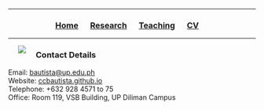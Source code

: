 <hr>
  <h3> 
      <p align="center"> 
          <a href="https://ccbautista.github.io/">Home</a> &emsp;
          <a href="https://ccbautista.github.io/research">Research</a> &emsp;
          <a href="https://ccbautista.github.io/teaching">Teaching</a> &emsp;
          <a href="https://drive.google.com/file/d/1Iopc_TrXDKz79ofbDGWxYiX8aaP9EgEH/view">CV</a> &emsp;
      </p>
  </h3>
<hr>

<!--- 
        Replace the link in the next line with https://ccbautista.github.io/ccbautista_pic.jpg (or wherever your picture is in your repository) to put your picture.
!--->
<img src="https://github.com/xmgbautista/ccbautista.github.io/blob/main/ccbautista_pic.jpg" align="left" hspace="20"/> 
<h3> 
    Contact Details
</h3>
<p>
    Email: <a href="mailto:bautista@up.edu.ph">bautista@up.edu.ph</a><br>
    Website: <a href="https://ccbautista.github.io/">ccbautista.github.io</a><br>
    Telephone: +632 928 4571 to 75<br>
    Office: Room 119, VSB Building, UP Diliman Campus
</p>

<!---
**This is a test**<br>
something new<br>
something different<br>
<br>
<table>				
<tbody>				
<tr>	<td>	q</td>	<td>	q</td></tr>
<tr>	<td>	w</td>	<td>	e</td></tr>
</tbody>
</table>				
---!>
